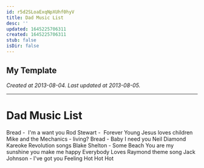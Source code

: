 ```yaml
---
id: r5d2SLoaExqNpXUhf0hyV
title: Dad Music List
desc: ''
updated: 1645225706311
created: 1645225706311
stub: false
isDir: false
---
```

My Template
---

_Created at 2013-08-04._
_Last updated at 2013-08-05._




---

# Dad Music List


Bread -  I'm a want you
Rod Stewart -  Forever Young
Jesus loves children
Mike and the Mechanics - living?
Bread - Baby I need you
Neil Diamond
Kareoke Revolution songs
Blake Shelton - Some Beach
You are my sunshine you make me happy
Everybody Loves Raymond theme song
Jack Johnson - I've got you
Feeling Hot Hot Hot

